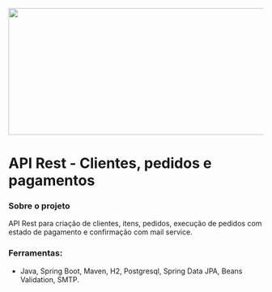 <p align="center"><img width="600" height="250" src="https://i.ibb.co/jGsyd3p/1-0-Hyu03i97p-VH5-TCwlsc-Ag.png"></p>








<h1 class="code-line" data-line-start=0 data-line-end=1 ><a id="Desafio 1: Strings"></a>API Rest - Clientes, pedidos e pagamentos</h1>
<h3 class="code-line" data-line-start=2 data-line-end=3 ><a id="Sobre_o_desafio_2"></a>Sobre o projeto</h3>
<p class="has-line-data" data-line-start="5" data-line-end="6">API Rest para criação de clientes, itens, pedidos, execução de pedidos com estado de pagamento e 
confirmação com mail service.


<h3 class="code-line" data-line-start=12 data-line-end=13 ><a id="Ferramentas"></a>Ferramentas:</h3>
<ul>
<li class="has-line-data" data-line-start="14" data-line-end="15">Java, Spring Boot, Maven, H2, Postgresql, Spring Data JPA,
Beans Validation, SMTP.</li>
</ul>
